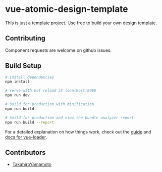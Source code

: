 # vue-atomic-design-template

This is just a template project.
Use free to build your own design template.

## Contributing

Component requests are welcome on github issues.

## Build Setup

```bash
# install dependencies
npm install

# serve with hot reload at localhost:8080
npm run dev

# build for production with minification
npm run build

# build for production and view the bundle analyzer report
npm run build --report
```

For a detailed explanation on how things work, check out the [guide](http://vuejs-templates.github.io/webpack/) and [docs for vue-loader](http://vuejs.github.io/vue-loader).

## Contributors

- [TakahiroYamamoto](https://github.com/TakahiroYamamoto)
